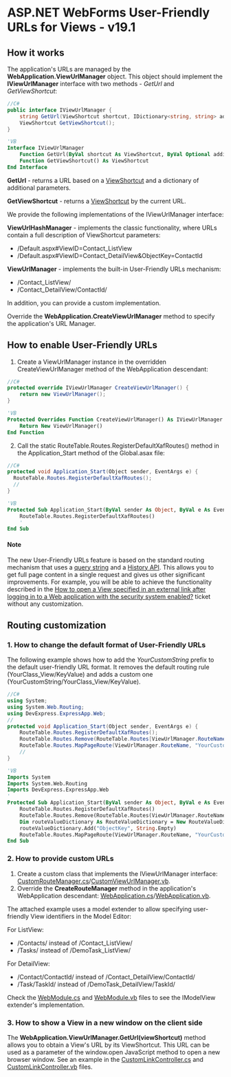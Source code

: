﻿# ASP.NET WebForms User-Friendly URLs for Views - v19.1

## How it works

The application's URLs are managed by the **WebApplication.ViewUrlManager** object. This object should implement the **IViewUrlManager** interface with two methods - *GetUrl* and *GetViewShortcut*:

```csharp
//C#
public interface IViewUrlManager {
    string GetUrl(ViewShortcut shortcut, IDictionary<string, string> additionalParams = null);
    ViewShortcut GetViewShortcut();
}
```
```vb
'VB
Interface IViewUrlManager
    Function GetUrl(ByVal shortcut As ViewShortcut, ByVal Optional additionalParams As IDictionary(Of String, String) = Nothing) As String
    Function GetViewShortcut() As ViewShortcut
End Interface
```
**GetUrl** - returns a URL based on a [ViewShortcut](https://docs.devexpress.com/eXpressAppFramework/DevExpress.ExpressApp.ViewShortcut) and a dictionary of additional parameters.

**GetViewShortcut** - returns a [ViewShortcut](https://docs.devexpress.com/eXpressAppFramework/DevExpress.ExpressApp.ViewShortcut) by the current URL.

We provide the following implementations of the IViewUrlManager interface:

**ViewUrlHashManager** - implements the classic functionality, where URLs contain a full description of ViewShortcut parameters:
* /Default.aspx#ViewID=Contact_ListView
* /Default.aspx#ViewID=Contact_DetailView&ObjectKey=ContactId

**ViewUrlManager** - implements the built-in User-Friendly URLs mechanism:
* /Contact_ListView/
* /Contact_DetailView/ContactId/

In addition, you can provide a custom implementation.

Override the **WebApplication.CreateViewUrlManager** method to specify the application's URL Manager.

## How to enable User-Friendly URLs

1. Create a ViewUrlManager instance in the overridden CreateViewUrlManager method of the WebApplication descendant:

```csharp
//C#
protected override IViewUrlManager CreateViewUrlManager() {
    return new ViewUrlManager();
}
```
```vb
'VB
Protected Overrides Function CreateViewUrlManager() As IViewUrlManager
    Return New ViewUrlManager()
End Function
```
2. Call the static RouteTable.Routes.RegisterDefaultXafRoutes() method in the Application_Start method of the Global.asax file:

```csharp
//C#
protected void Application_Start(Object sender, EventArgs e) {
  RouteTable.Routes.RegisterDefaultXafRoutes();
  //
}
```
```vb
'VB
Protected Sub Application_Start(ByVal sender As Object, ByVal e As EventArgs)
    RouteTable.Routes.RegisterDefaultXafRoutes()
    '
End Sub
```
#### Note
The new User-Friendly URLs feature is based on the standard routing mechanism that uses a [query string](https://en.wikipedia.org/wiki/Query_string) and a [History API](https://developer.mozilla.org/en-US/docs/Web/API/History_API). This allows you to get full page content in a single request and gives us other significant improvements. For example, you will be able to achieve the functionality described in the [How to open a View specified in an external link after logging in to a Web application with the security system enabled?](https://isc.devexpress.com/Thread/WorkplaceDetails/B222208) ticket without any customization.

## Routing customization

### 1. How to change the default format of User-Friendly URLs
The following example shows how to add the *YourCustomString* prefix to the default user-friendly URL format. It removes the default routing rule (YourClass_View/KeyValue) and adds a custom one (YourCustomString/YourClass_View/KeyValue).
```csharp
//C#
using System;
using System.Web.Routing;
using DevExpress.ExpressApp.Web;
//
protected void Application_Start(Object sender, EventArgs e) {
    RouteTable.Routes.RegisterDefaultXafRoutes();
    RouteTable.Routes.Remove(RouteTable.Routes[ViewUrlManager.RouteName]);
    RouteTable.Routes.MapPageRoute(ViewUrlManager.RouteName, "YourCustomString/{ViewID}/{ObjectKey}/", "~/Default.aspx", false, new RouteValueDictionary() { { "ObjectKey", string.Empty } });
    //
}
```
```vb
'VB
Imports System
Imports System.Web.Routing
Imports DevExpress.ExpressApp.Web
'
Protected Sub Application_Start(ByVal sender As Object, ByVal e As EventArgs)
    RouteTable.Routes.RegisterDefaultXafRoutes()
    RouteTable.Routes.Remove(RouteTable.Routes(ViewUrlManager.RouteName))
    Dim routeValueDictionary As RouteValueDictionary = New RouteValueDictionary()
    routeValueDictionary.Add("ObjectKey", String.Empty)
    RouteTable.Routes.MapPageRoute(ViewUrlManager.RouteName, "YourCustomString/{ViewID}/{ObjectKey}/", "~/Default.aspx", False, routeValueDictionary)
End Sub
```

### 2. How to provide custom URLs
1. Create a custom class that implements the IViewUrlManager interface: [CustomRouteManager.cs](./CS/FriendlyUrlSample.Web/CustomViewUrlManager.cs)/[CustomViewUrlManager.vb](./VB/FriendlyUrlSample.Web/CustomViewUrlManager.vb).
2. Override the **CreateRouteManager** method in the application's WebApplication descendant: [WebApplication.cs](./CS/FriendlyUrlSample.Web/WebApplication.cs)/[WebApplication.vb](./VB/FriendlyUrlSample.Web/WebApplication.vb). 

The attached example uses a model extender to allow specifying user-friendly View identifiers in the Model Editor:

For ListView:  
*  /Contacts/ instead of /Contact_ListView/
*  /Tasks/  instead of /DemoTask_ListView/
               
For DetailView:
*  /Contact/ContactId/ instead of /Contact_DetailView/ContactId/
*  /Task/TaskId/ instead of /DemoTask_DetailView/TaskId/

Check the [WebModule.cs](./CS/FriendlyUrlSample.Module.Web/WebModule.cs) and [WebModule.vb](./VB/FriendlyUrlSample.Module.Web/WebModule.vb) files to see the IModelView extender's implementation.
 
### 3. How to show a View in a new window on the client side
The **WebApplication.ViewUrlManager.GetUrl(viewShortcut)** method allows you to obtain a View's URL by its ViewShortcut. This URL can be used as a parameter of the window.open JavaScript method to open a new browser window. See an example in the [CustomLinkController.cs](./CS/FriendlyUrlSample.Module.Web/Controllers/CustomLinkController.cs) and [CustomLinkController.vb](./VB/FriendlyUrlSample.Module.Web/Controllers/CustomLinkController.vb) files.
